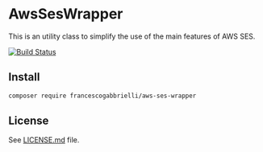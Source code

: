 
# AwsSesWrapper

This is an utility class to simplify the use of the main features of AWS SES.

[![Build Status](https://img.shields.io/travis/francescogabbrielli/AwsSesWrapper/master.svg?style=flat-square)](https://travis-ci.org/francescogabbrielli/AwsSesWrapper)

Install
---
```bash
composer require francescogabbrielli/aws-ses-wrapper
```

License
------
See [LICENSE.md](https://github.com/francescogabbrielli/AwsSesWrapper/blob/master/LICENSE.md) file.
